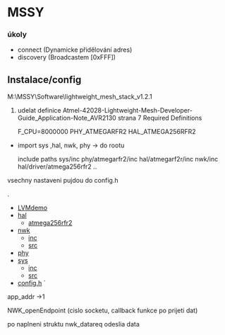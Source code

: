 # MSSY

### úkoly
- connect (Dynamicke přidělování adres)
- discovery (Broadcastem [0xFFF])


## Instalace/config
M:\MSSY\Software\lightweight_mesh_stack_v1.2.1

1. udelat definice 
Atmel-42028-Lightweight-Mesh-Developer-Guide_Application-Note_AVR2130
strana 7
Required Definitions

    F_CPU=8000000
    PHY_ATMEGARFR2
    HAL_ATMEGA256RFR2




- import
sys ,hal, nwk, phy -> do rootu


    include paths
    sys/inc
    phy/atmegarfr2/inc
    hal/atmegarf2r/inc
    nwk/inc
    hal/driver/atmega256rfr2
	..


vsechny nastaveni pujdou do config.h

.
 * [LVMdemo](./LVMdemo)
 * [hal](./hal)
   * [atmega256rfr2](./atmega256rfr2/file21.ext)
 * [nwk](./nwk)
   * [inc](./nwk/inc)
   * [src](./nwk/src)
 * [phy](./phy)
 * [sys](./sys)
   * [inc](./sys/inc)
   * [src](./sys/src)
 * [config.h](./config.h)
`


app_addr ->1


NWK_openEndpoint (cislo socketu, callback funkce po prijeti dat)

po naplneni struktu
nwk_datareq odeslia data

